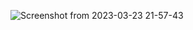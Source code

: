 ![Screenshot from 2023-03-23 21-57-43](https://user-images.githubusercontent.com/88459146/227358819-578cc54e-d0d6-49d5-8390-f81a4b69621c.png)
